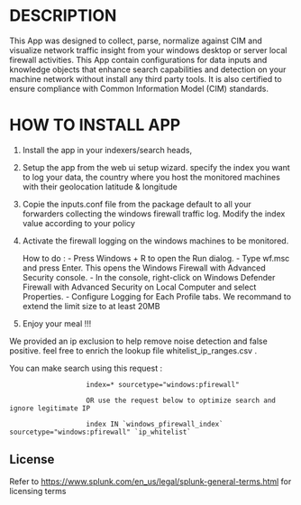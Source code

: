 # DESCRIPTION

This App was designed to collect, parse, normalize against CIM and visualize network traffic insight from your windows desktop or server local firewall activities.
This App contain configurations for data inputs and knowledge objects that enhance search capabilities and detection on your machine network without install any third party tools. It is also certified to ensure compliance with Common Information Model (CIM) standards.
    


# HOW TO INSTALL APP

1) Install the app in your indexers/search heads, 

2) Setup the app from the web ui setup wizard. specify the index you want to log your data, the country where you host the monitored machines with their geolocation latitude & longitude

2) Copie the inputs.conf file from the package default to all your forwarders collecting the windows firewall traffic log. Modify the index value according to your policy

3) Activate the firewall logging on the windows machines to be monitored.

 	How to do :
		  	- Press Windows + R to open the Run dialog.
			- Type wf.msc and press Enter. This opens the Windows Firewall with Advanced Security console.
			- In the console, right-click on Windows Defender Firewall with Advanced Security on Local Computer and select Properties.
			- Configure Logging for Each Profile tabs. We recommand to extend the limit size to at least 20MB


4) Enjoy your meal !!!


We provided an ip exclusion to help remove noise detection and false positive. feel free to enrich the lookup file whitelist_ip_ranges.csv .

You can make search using this request :   

					   index=* sourcetype="windows:pfirewall"
						
					   OR use the request below to optimize search and ignore legitimate IP

					   index IN `windows_pfirewall_index` sourcetype="windows:pfirewall" `ip_whitelist`
						
					   


## License

Refer to https://www.splunk.com/en_us/legal/splunk-general-terms.html for licensing terms

